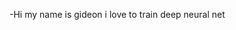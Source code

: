 -Hi my name is gideon i love to train deep neural net
<!---
EjehB/EjehB is a ✨ special ✨ repository because its `README.md` (this file) appears on your GitHub profile.
You can click the Preview link to take a look at your changes.
--->
